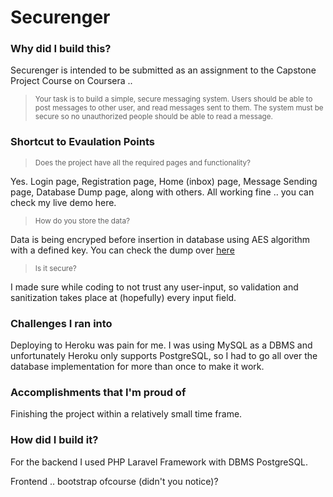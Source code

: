 # Securenger
<h3>Why did I build this?</h3>
    <p>Securenger is intended to be submitted as an assignment to the Capstone Project Course on Coursera ..</p>
    <p>
        <blockquote><small>Your task is to build a simple, secure messaging system. Users should be able to post messages to other user,
            and read messages sent to them. The system must be secure so no unauthorized people should be able to read a message.</small></blockquote></p>
</p>
                <h3>Shortcut to Evaulation Points</h3>
                   <p><blockquote><small>
                        Does the project have all the required pages and functionality?</small>
                    </blockquote></p>
                    <p>Yes. Login page, Registration page, Home (inbox) page, Message Sending page, Database Dump page, along with others. All working fine .. you can check my live demo here. <p>
                    </p>
                    <p>
                        <blockquote><small>
                            How do you store the data?</small>
                        </blockquote>
                        <p>Data is being encryped before insertion in database using AES algorithm with a defined key. You can check the dump over <a href="http://securenger.herokuapp.com/dbdump">here</a> <p>
                        </p>
                        <p>
                            <blockquote><small>
                                Is it secure?</small>
                            </blockquote>
                            <p>I made sure while coding to not trust any user-input, so validation and sanitization takes place at (hopefully) every input field. <p>
                            </p>
                            <p>
                                <h3>Challenges I ran into</h3>
                                <p>Deploying to Heroku was pain for me. I was using MySQL as a DBMS and unfortunately Heroku only supports PostgreSQL, so I had to go all over the database implementation
                                    for more than once to make it work. <p>
                                </p>
                                <h3>Accomplishments that I'm proud of</h3>
                                <p>Finishing the project within a relatively small time frame. <p>
                                </p>
                                <h3>How did I build it?</h3>
                                <p>For the backend I used PHP Laravel Framework with DBMS PostgreSQL.</p>
                                <p>Frontend .. bootstrap ofcourse (didn't you notice)?</p>
